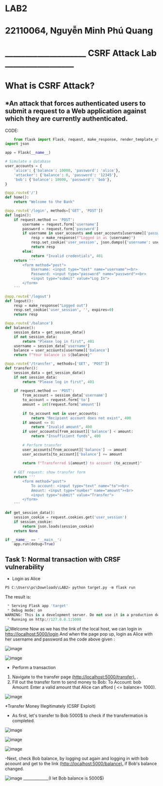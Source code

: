# LAB2
# 22110064, Nguyễn Minh Phú Quang
# ____________________ CSRF Attack Lab _________________

# What is CSRF Attack?
## *An attack that forces authenticated users to submit a request to a Web application against which they are currently authenticated.
CODE:

````python
    from flask import Flask, request, make_response, render_template_string
import json

app = Flask(__name__)

# Simulate a database
user_accounts = {
    'alice': {'balance': 10000, 'password': 'alice'},
    'attacker': {'balance': 0, 'password': '12345'},
    'bob': {'balance': 10000, 'password': 'bob'},
}

@app.route('/')
def home():
    return "Welcome to the Bank"

@app.route('/login', methods=['GET', 'POST'])
def login():
    if request.method == 'POST':
        username = request.form['username']
        password = request.form['password']
        if username in user_accounts and user_accounts[username]['password'] == password:
            resp = make_response(f"Logged in as {username}")
            resp.set_cookie('user_session', json.dumps({'username': username}))
            return resp
        else:
            return "Invalid credentials", 401
    return '''
        <form method="post">
            Username: <input type="text" name="username"><br>
            Password: <input type="password" name="password"><br>
            <input type="submit" value="Log In">
        </form>
    '''

@app.route('/logout')
def logout():
    resp = make_response("Logged out")
    resp.set_cookie('user_session', '', expires=0)
    return resp

@app.route('/balance')
def balance():
    session_data = get_session_data()
    if not session_data:
        return "Please log in first", 401
    username = session_data['username']
    balance = user_accounts[username]['balance']
    return f"Your balance is ${balance}"

@app.route('/transfer', methods=['GET', 'POST'])
def transfer():
    session_data = get_session_data()
    if not session_data:
        return "Please log in first", 401
    
    if request.method == 'POST':
        from_account = session_data['username']
        to_account = request.form['to']
        amount = int(request.form['amount'])
        
        if to_account not in user_accounts:
            return "Recipient account does not exist", 400
        if amount <= 0:
            return "Invalid amount", 400
        if user_accounts[from_account]['balance'] < amount:
            return "Insufficient funds", 400
        
        # Perform transfer
        user_accounts[from_account]['balance'] -= amount
        user_accounts[to_account]['balance'] += amount
        
        return f"Transferred ${amount} to account {to_account}"
    
    # GET request: show transfer form
    return '''
        <form method="post">
            To account: <input type="text" name="to"><br>
            Amount: <input type="number" name="amount"><br>
            <input type="submit" value="Transfer">
        </form>
    '''

def get_session_data():
    session_cookie = request.cookies.get('user_session')
    if session_cookie:
        return json.loads(session_cookie)
    return None

if __name__ == '__main__':
    app.run(debug=True)
````

## Task 1: Normal transaction with CRSF vulnerability
* Login as Alice
````python
PS C:\Users\pc\Downloads\LAB2> python target.py -m flask run
````
The result is:
````python
 * Serving Flask app 'target'
 * Debug mode: on
WARNING: This is a development server. Do not use it in a production deployment. Use a production WSGI server instead.
 * Running on http://127.0.0.1:5000
````
![Welcome](https://github.com/quangg1/LAB2/assets/89339772/97f23a54-9692-4dc9-a588-6dbcec5a4f07)
Now as we has the link of the local host, we can login in [http://localhost:5000/login](http://localhost:5000/login)
And when the page pop up, login as Alice with her username and password as the code above given :

![image](https://github.com/quangg1/LAB2/assets/89339772/9550a724-7598-4c21-a1d8-32c420d9d687)

![image](https://github.com/quangg1/LAB2/assets/89339772/d7cabcee-3eb7-4742-946d-6a8c89c60f23)

* Perform a transaction
1. Navigate to the transfer page [(http://localhost:5000/transfer).](http://localhost:5000/transfer) .
2. Fill out the transfer form to send money to Bob:
To Account: bob
Amount: Enter a valid amount that Alice can afford ( <= balance= 1000).

![image](https://github.com/quangg1/LAB2/assets/89339772/c59e4ae4-66ce-4178-a33a-ff462e52042a)

*Transfer Money Illegitimately (CSRF Exploit)
- As first, let's transfer to Bob 5000$ to check if the transfermation is completed.

![image](https://github.com/quangg1/LAB2/assets/89339772/e98be0d3-c4c8-4e11-88b9-d5bc440d0343)

![image](https://github.com/quangg1/LAB2/assets/89339772/ef765b0e-24d8-4a87-9b74-f5cbb5f87c08)

![image](https://github.com/quangg1/LAB2/assets/89339772/d8467fb5-772a-4cc5-8168-afbcd5f825f9)

-Next, check Bob balance, by logging out again and logging in with bob acoount and get to the link  [(http://localhost:5000/balance).](http://localhost:5000/balance) if Bob's balance changed.

![image](https://github.com/quangg1/LAB2/assets/89339772/e36339b5-3b21-4b69-ace7-d50d7a8a7e68)
_____________(I let Bob balance is 5000$)






